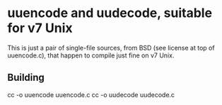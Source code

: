 uuencode and uudecode, suitable for v7 Unix
===========================================

This is just a pair of single-file sources, from BSD (see license at top
of uuencode.c), that happen to compile just fine on v7 Unix.

Building
--------

cc -o uuencode uuencode.c
cc -o uudecode uudecode.c
